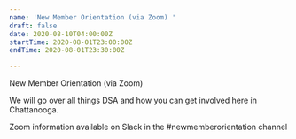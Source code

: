 ```yaml
---
name: 'New Member Orientation (via Zoom) '
draft: false
date: 2020-08-10T04:00:00Z
startTime: 2020-08-01T23:00:00Z
endTime: 2020-08-01T23:30:00Z

---
```

New Member Orientation (via Zoom) 

We will go over all things DSA and how you can get involved here in Chattanooga. 

Zoom information available on Slack in the #newmemberorientation channel 
